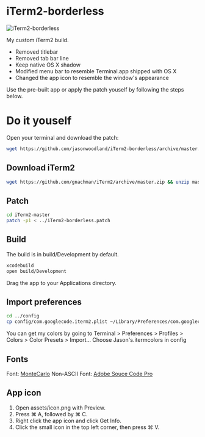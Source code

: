 # iTerm2-borderless

![iTerm2-borderless](https://github.com/jasonwoodland/iTerm2-borderless/blob/master/preview.png?raw=true)

My custom iTerm2 build.

* Removed titlebar
* Removed tab bar line
* Keep native OS X shadow
* Modified menu bar to resemble Terminal.app shipped with OS X
* Changed the app icon to resemble the window's appearance

Use the pre-built app or apply the patch youself by following the steps below.

# Do it youself

Open your terminal and download the patch:

```bash
wget https://github.com/jasonwoodland/iTerm2-borderless/archive/master.zip && cd iTerm2-borderless
```

## Download iTerm2

```bash
wget https://github.com/gnachman/iTerm2/archive/master.zip && unzip master.zip
```

## Patch

```bash
cd iTerm2-master
patch -p1 < ../iTerm2-borderless.patch
```

## Build

The build is in build/Development by default.

```bash
xcodebuild
open build/Development
```

Drag the app to your Applications directory.

## Import preferences

```bash
cd ../config
cp config/com.googlecode.iterm2.plist ~/Library/Preferences/com.googlecode.iterm2.plist
```

You can get my colors by going to Terminal > Preferences > Profiles > Colors > Color Presets > Import...
Choose Jason's.itermcolors in config

## Fonts

Font: [MonteCarlo](http://www.bok.net/MonteCarlo/)
Non-ASCII Font: [Adobe Souce Code Pro](https://github.com/adobe-fonts/source-code-pro)

## App icon

1. Open assets/icon.png with Preview.
2. Press ⌘ A, followed by ⌘ C.
1. Right click the app icon and click Get Info.
2. Click the small icon in the top left corner, then press ⌘ V.

